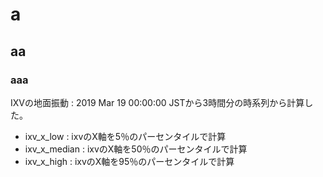 

# a
## aa
### aaa

IXVの地面振動 : 2019 Mar 19 00:00:00 JSTから3時間分の時系列から計算した。

* ixv\_x\_low : ixvのX軸を5％のパーセンタイルで計算
* ixv\_x\_median : ixvのX軸を50％のパーセンタイルで計算
* ixv\_x\_high : ixvのX軸を95％のパーセンタイルで計算
